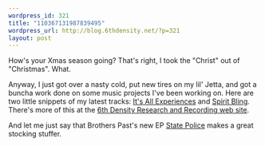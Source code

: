 ```yaml
--- 
wordpress_id: 321
title: "110367131987839495"
wordpress_url: http://blog.6thdensity.net/?p=321
layout: post
---
```

How's your Xmas season going?  That's right, I took the "Christ" out of "Christmas".  What.

Anyway, I just got over a nasty cold, put new tires on my lil' Jetta, and got a buncha work done on some music projects I've been working on.  Here are two little snippets of my latest tracks: <a href="http://www.6thdensity.net/music/demos/It's%20All%20Experiences.mp3">It's All Experiences</a> and <a href="http://www.6thdensity.net/music/demos/Spirit%20Bling.mp3">Spirit Bling</a>.  There's more of this at the <a href="http://6thdensity.net">6th Density Research and Recording web site</a>.

And let me just say that Brothers Past's new EP <a href="http://bp.thropter.com/merch.asp">State Police</a> makes a great stocking stuffer.
